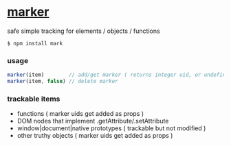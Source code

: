 [marker](https://github.com/ryanve/marker)
======

safe simple tracking for elements / objects / functions


```
$ npm install mark
```

### usage

```js
marker(item)        // add/get marker ( returns integer uid, or undefined if untrackable )
marker(item, false) // delete marker
````

### trackable items

- functions ( marker uids get added as props )
- DOM nodes that implement .getAttribute/.setAttribute
- window|document|native prototypes ( trackable but not modified )
- other truthy objects ( marker uids get added as props )
